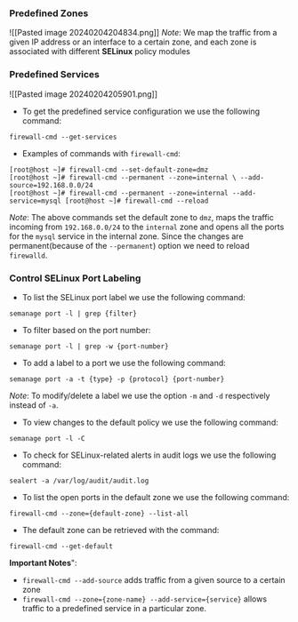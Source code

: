 
### Predefined Zones
![[Pasted image 20240204204834.png]]
*Note*: We map the traffic from a given IP address or an interface to a certain zone, and each zone is associated with different **SELinux** policy modules

### Predefined Services
![[Pasted image 20240204205901.png]]

- To get the predefined service configuration we use the following command:
```
firewall-cmd --get-services
```

- Examples of commands with `firewall-cmd`:
```
[root@host ~]# firewall-cmd --set-default-zone=dmz  
[root@host ~]# firewall-cmd --permanent --zone=internal \ --add-source=192.168.0.0/24  
[root@host ~]# firewall-cmd --permanent --zone=internal --add-service=mysql [root@host ~]# firewall-cmd --reload
```
*Note*: The above commands set the default zone to `dmz`, maps the traffic incoming from `192.168.0.0/24` to the `internal` zone and opens all the ports for the `mysql` service in the internal zone. Since the changes are permanent(because of the `--permanent`) option we need to reload `firewalld`.


### Control SELinux Port Labeling
- To list the SELinux port label we use the following command:
```
semanage port -l | grep {filter}
```
- To filter based on the port number:
```
semanage port -l | grep -w {port-number}
```

- To add a label to a port we use the following command:
```
semanage port -a -t {type} -p {protocol} {port-number}
```
*Note*: To modify/delete a label we use the option `-m` and `-d` respectively instead of `-a`.

- To view changes to the default policy we use the following command:
```
semanage port -l -C
```

- To check for SELinux-related alerts in audit logs we use the following command:
```
sealert -a /var/log/audit/audit.log
```

- To list the open ports in the default zone we use the following command:
```
firewall-cmd --zone={default-zone} --list-all
```
- The default zone can be retrieved with the command:
```
firewall-cmd --get-default
```

**Important Notes**":
- `firewall-cmd --add-source` adds traffic from a given source to a certain zone
- `firewall-cmd --zone={zone-name} --add-service={service}` allows traffic to a predefined service in a particular zone.
